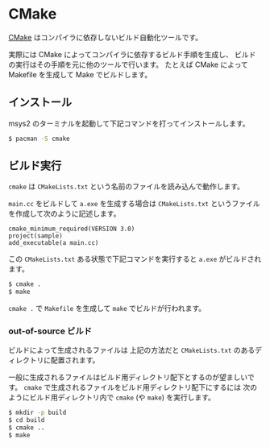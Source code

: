 # CMake

[CMake] はコンパイラに依存しないビルド自動化ツールです。

[CMake]: https://ja.wikipedia.org/wiki/CMake

実際には CMake によってコンパイラに依存するビルド手順を生成し、
ビルドの実行はその手順を元に他のツールで行います。
たとえば CMake によって Makefile を生成して Make でビルドします。

## インストール

msys2 のターミナルを起動して下記コマンドを打ってインストールします。

```bash
$ pacman -S cmake
```

## ビルド実行

`cmake` は `CMakeLists.txt` という名前のファイルを読み込んで動作します。

`main.cc` をビルドして `a.exe` を生成する場合は
`CMakeLists.txt` というファイルを作成して次のように記述します。

```
cmake_minimum_required(VERSION 3.0)
project(sample)
add_executable(a main.cc)
```

この `CMakeLists.txt` ある状態で下記コマンドを実行すると `a.exe` がビルドされます。

```bash
$ cmake .
$ make
```

`cmake .` で `Makefile` を生成して `make` でビルドが行われます。

### out-of-source ビルド

ビルドによって生成されるファイルは
上記の方法だと `CMakeLists.txt` のあるディレクトリに配置されます。

一般に生成されるファイルはビルド用ディレクトリ配下とするのが望ましいです。
`cmake` で生成されるファイルをビルド用ディレクトリ配下にするには
次のようにビルド用ディレクトリ内で `cmake` (や `make`) を実行します。

```bash
$ mkdir -p build
$ cd build
$ cmake ..
$ make
```
